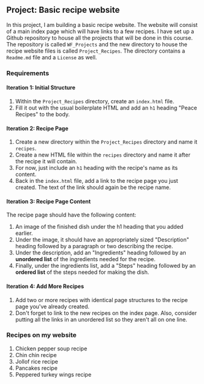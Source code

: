 ## Project: Basic recipe website

In this project, I am building a basic recipe website. The website will consist of a main index page which will have links to a few recipes. I have set up a Github repository to house all the projects that will be done in this course. The repository is called `WF_Projects` and the new directory to house the recipe website files is called `Project_Recipes`. The directory contains a `Readme.md` file and a `License` as well.

### Requirements

#### Iteration 1: Initial Structure

1. Within the `Project_Recipes` directory, create an `index.html` file.
2. Fill it out with the usual boilerplate HTML and add an `h1` heading "Peace Recipes" to the body.

#### Iteration 2: Recipe Page

1. Create a new directory within the `Project_Recipes` directory and name it `recipes`.
2. Create a new HTML file within the `recipes` directory and name it after the recipe it will contain.
3. For now, just include an `h1` heading with the recipe's name as its content.
4. Back in the `index.html` file, add a link to the recipe page you just created. The text of the link should again be the recipe name.

#### Iteration 3: Recipe Page Content

The recipe page should have the following content:

1. An image of the finished dish under the h1 heading that you added earlier.
2. Under the image, it should have an appropriately sized "Description" heading followed by a paragraph or two describing the recipe.
3. Under the description, add an "Ingredients" heading followed by an **unordered list** of the ingredients needed for the recipe.
4. Finally, under the ingredients list, add a "Steps" heading followed by an **ordered list** of the steps needed for making the dish.

#### Iteration 4: Add More Recipes

1. Add two or more recipes with identical page structures to the recipe page you've already created.
2. Don't forget to link to the new recipes on the index page. Also, consider putting all the links in an unordered list so they aren't all on one line.

### Recipes on my website

1. Chicken pepper soup recipe
2. Chin chin recipe
3. Jollof rice recipe
4. Pancakes recipe
5. Peppered turkey wings recipe
